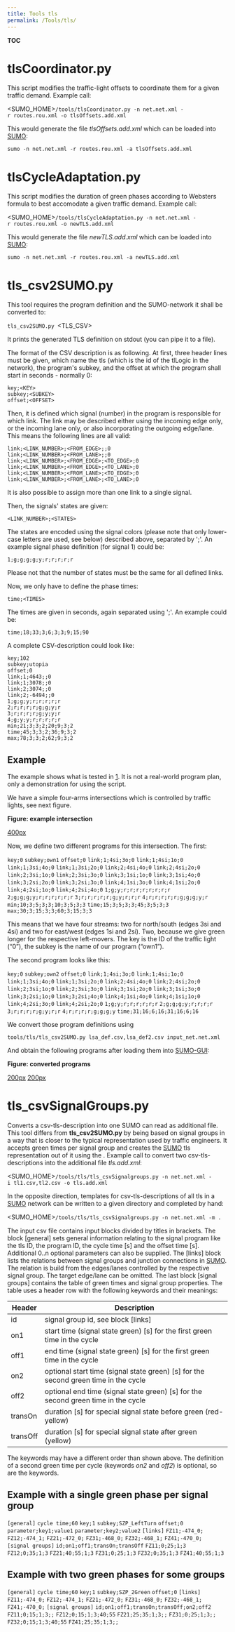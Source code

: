 ```yaml
---
title: Tools tls
permalink: /Tools/tls/
---
```


__TOC__

tlsCoordinator.py
=================

This script modifies the traffic-light offsets to coordinate them for a given traffic demand. Example call:

<SUMO_HOME>`/tools/tlsCoordinator.py -n net.net.xml -r routes.rou.xml -o tlsOffsets.add.xml`

This would generate the file *tlsOffsets.add.xml* which can be loaded into [SUMO](/SUMO "wikilink"):

`sumo -n net.net.xml -r routes.rou.xml -a tlsOffsets.add.xml`

tlsCycleAdaptation.py
=====================

This script modifies the duration of green phases according to Websters formula to best accomodate a given traffic demand. Example call:

<SUMO_HOME>`/tools/tlsCycleAdaptation.py -n net.net.xml -r routes.rou.xml -o newTLS.add.xml`

This would generate the file *newTLS.add.xml* which can be loaded into [SUMO](/SUMO "wikilink"):

`sumo -n net.net.xml -r routes.rou.xml -a newTLS.add.xml`

tls_csv2SUMO.py
================

This tool requires the program definition and the SUMO-network it shall be converted to:

`tls_csv2SUMO.py `<TLS_CSV>` `<NET>

It prints the generated TLS definition on stdout (you can pipe it to a file).

The format of the CSV description is as following. At first, three header lines must be given, which name the tls (which is the id of the tlLogic in the network), the program's subkey, and the offset at which the program shall start in seconds - normally 0:

    key;<KEY>
    subkey;<SUBKEY>
    offset;<OFFSET>

Then, it is defined which signal (number) in the program is responsible for which link. The link may be described either using the incoming edge only, or the incoming lane only, or also incorporating the outgoing edge/lane. This means the following lines are all valid:

    link;<LINK_NUMBER>;<FROM_EDGE>;;0
    link;<LINK_NUMBER>;<FROM_LANE>;;0
    link;<LINK_NUMBER>;<FROM_EDGE>;<TO_EDGE>;0
    link;<LINK_NUMBER>;<FROM_EDGE>;<TO_LANE>;0
    link;<LINK_NUMBER>;<FROM_LANE>;<TO_EDGE>;0
    link;<LINK_NUMBER>;<FROM_LANE>;<TO_LANE>;0

It is also possible to assign more than one link to a single signal.

Then, the signals' states are given:

    <LINK_NUMBER>;<STATES>

The states are encoded using the signal colors (please note that only lower-case letters are used, see below) described above, separated by ';'. An example signal phase definition (for signal 1) could be:

    1;g;g;g;g;y;r;r;r;r;r

Please not that the number of states must be the same for all defined links.

Now, we only have to define the phase times:

    time;<TIMES>

The times are given in seconds, again separated using ';'. An example could be:

    time;18;33;3;6;3;3;9;15;90

A complete CSV-description could look like:

    key;102
    subkey;utopia
    offset;0
    link;1;4643;;0
    link;1;3078;;0
    link;2;3074;;0
    link;2;-6494;;0
    1;g;g;y;r;r;r;r;r
    2;r;r;r;r;g;g;y;r
    3;r;r;r;r;g;y;y;r
    4;g;y;y;r;r;r;r;r
    min;21;3;3;2;20;9;3;2
    time;45;3;3;2;36;9;3;2
    max;78;3;3;2;62;9;3;2

Example
-------

The example shows what is tested in [1](http://sourceforge.net/apps/trac/sumo/browser/trunk/sumo/tests/tools/tls/csv2sumo/both_ok). It is not a real-world program plan, only a demonstration for using the script.

We have a simple four-arms intersections which is controlled by traffic lights, see next figure.

**Figure: example intersection**

[400px](/Image:tls2csv_example_net.svg "wikilink")

Now, we define two different programs for this intersection. The first:

`key;0`
`subkey;own1`
`offset;0`
`link;1;4si;3o;0`
`link;1;4si;1o;0`
`link;1;3si;4o;0`
`link;1;3si;2o;0`
`link;2;4si;4o;0`
`link;2;4si;2o;0`
`link;2;3si;1o;0`
`link;2;3si;3o;0`
`link;3;1si;1o;0`
`link;3;1si;4o;0`
`link;3;2si;2o;0`
`link;3;2si;3o;0`
`link;4;1si;3o;0`
`link;4;1si;2o;0`
`link;4;2si;1o;0`
`link;4;2si;4o;0`
`1;g;y;r;r;r;r;r;r;r;r`
`2;g;g;g;y;r;r;r;r;r;r`
`3;r;r;r;r;r;g;y;r;r;r`
`4;r;r;r;r;r;g;g;g;y;r`
`min;10;3;5;3;3;10;3;5;3;3`
`time;15;3;5;3;3;45;3;5;3;3`
`max;30;3;15;3;3;60;3;15;3;3`

This means that we have four streams: two for north/south (edges 3si and 4si) and two for east/west (edges 1si and 2si). Two, because we give green longer for the respective left-movers. The key is the ID of the traffic light (“0”), the subkey is the name of our program (“own1”).

The second program looks like this:

`key;0`
`subkey;own2`
`offset;0`
`link;1;4si;3o;0`
`link;1;4si;1o;0`
`link;1;3si;4o;0`
`link;1;3si;2o;0`
`link;2;4si;4o;0`
`link;2;4si;2o;0`
`link;2;3si;1o;0`
`link;2;3si;3o;0`
`link;3;1si;2o;0`
`link;3;1si;3o;0`
`link;3;2si;1o;0`
`link;3;2si;4o;0`
`link;4;1si;4o;0`
`link;4;1si;1o;0`
`link;4;2si;3o;0`
`link;4;2si;2o;0`
`1;g;y;r;r;r;r;r;r`
`2;g;g;g;y;r;r;r;r`
`3;r;r;r;r;g;y;r;r`
`4;r;r;r;r;g;g;g;y`
`time;31;16;6;16;31;16;6;16`

We convert those program definitions using

`tools/tls/tls_csv2SUMO.py lsa_def.csv,lsa_def2.csv input_net.net.xml `

And obtain the following programs after loading them into [SUMO-GUI](/SUMO-GUI "wikilink"):

**Figure: converted programs**

[200px](/Image:program_own1.png "wikilink") [200px](/Image:program_own2.png "wikilink")

tls_csvSignalGroups.py
=======================

Converts a csv-tls-description into one SUMO can read as additional file. This tool differs from **tls_csv2SUMO.py** by being based on signal groups in a way that is closer to the typical representation used by traffic engineers. It accepts green times per signal group and creates the [SUMO](/SUMO "wikilink") tls representation out of it using the . Example call to convert two csv-tls-descriptions into the additional file *tls.add.xml*:

<SUMO_HOME>`/tools/tls/tls_csvSignalgroups.py -n net.net.xml -i tl1.csv,tl2.csv -o tls.add.xml`

In the opposite direction, templates for csv-tls-descriptions of all tls in a [SUMO](/SUMO "wikilink") network can be written to a given directory and completed by hand:

<SUMO_HOME>`/tools/tls/tls_csvSignalgroups.py -n net.net.xml -m .`

The input csv file contains input blocks divided by titles in brackets. The block \[general\] sets general information relating to the signal program like the tls ID, the program ID, the cycle time \[s\] and the offset time \[s\]. Additional 0..n optional parameters can also be supplied. The \[links\] block lists the relations between signal groups and junction connections in [SUMO](/SUMO "wikilink"). The relation is build from the edges/lanes controlled by the respective signal group. The target edge/lane can be omitted. The last block \[signal groups\] contains the table of green times and signal group properties. The table uses a header row with the following keywords and their meanings:

| Header   | Description                                                                           |
|----------|---------------------------------------------------------------------------------------|
| id       | signal group id, see block \[links\]                                                  |
| on1      | start time (signal state green) \[s\] for the first green time in the cycle           |
| off1     | end time (signal state green) \[s\] for the first green time in the cycle             |
| on2      | optional start time (signal state green) \[s\] for the second green time in the cycle |
| off2     | optional end time (signal state green) \[s\] for the second green time in the cycle   |
| transOn  | duration \[s\] for special signal state before green (red-yellow)                     |
| transOff | duration \[s\] for special signal state after green (yellow)                          |

The keywords may have a different order than shown above. The definition of a second green time per cycle (keywords *on2* and *off2*) is optional, so are the keywords.

Example with a single green phase per signal group
--------------------------------------------------

`[general]`
`cycle time;60`
`key;1`
`subkey;SZP_LeftTurn`
`offset;0`
`parameter;key1;value1`
`parameter;key2;value2`
`[links]`
`FZ11;-474_0;`
`FZ12;-474_1;`
`FZ21;-472_0;`
`FZ31;-468_0;`
`FZ32;-468_1;`
`FZ41;-470_0;`
`[signal groups]`
`id;on1;off1;transOn;transOff`
`FZ11;0;25;1;3`
`FZ12;0;35;1;3`
`FZ21;40;55;1;3`
`FZ31;0;25;1;3`
`FZ32;0;35;1;3`
`FZ41;40;55;1;3`

Example with two green phases for some groups
---------------------------------------------

`[general]`
`cycle time;60`
`key;1`
`subkey;SZP_2Green`
`offset;0`
`[links]`
`FZ11;-474_0;`
`FZ12;-474_1;`
`FZ21;-472_0;`
`FZ31;-468_0;`
`FZ32;-468_1;`
`FZ41;-470_0;`
`[signal groups]`
`id;on1;off1;transOn;transOff;on2;off2`
`FZ11;0;15;1;3;;`
`FZ12;0;15;1;3;40;55`
`FZ21;25;35;1;3;;`
`FZ31;0;25;1;3;;`
`FZ32;0;15;1;3;40;55`
`FZ41;25;35;1;3;;`